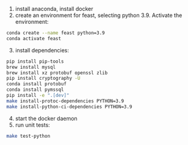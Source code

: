 1. install anaconda, install docker
2. create an environment for feast, selecting python 3.9. Activate the environment:
```bash
conda create --name feast python=3.9
conda activate feast
```
3. install dependencies:
```bash
pip install pip-tools
brew install mysql
brew install xz protobuf openssl zlib
pip install cryptography -U
conda install protobuf
conda install pymssql
pip install -e ".[dev]"
make install-protoc-dependencies PYTHON=3.9
make install-python-ci-dependencies PYTHON=3.9
```
4. start the docker daemon
5. run unit tests:
```bash
make test-python
```